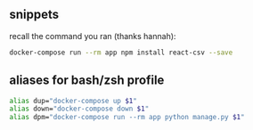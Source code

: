 ## snippets
recall the command you ran (thanks hannah):
```bash
docker-compose run --rm app npm install react-csv --save
```

## aliases for bash/zsh profile
```bash
alias dup="docker-compose up $1"
alias down="docker-compose down $1"
alias dpm="docker-compose run --rm app python manage.py $1"
```
